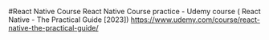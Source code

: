 #React Native Course
React Native Course practice - Udemy course ( React Native - The Practical Guide [2023])
https://www.udemy.com/course/react-native-the-practical-guide/
